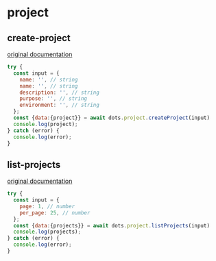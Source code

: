 # project

## create-project
[original documentation](https://developers.digitalocean.com/documentation/v2/#create-a-project)
```javascript
try {
  const input = {
    name: '', // string
    name: '', // string
    description: '', // string
    purpose: '', // string
    environment: '', // string
  };
  const {data:{project}} = await dots.project.createProject(input)
  console.log(project);
} catch (error) {
  console.log(error);
}
```

## list-projects
[original documentation](https://developers.digitalocean.com/documentation/v2/#list-all-projects)
```javascript
try {
  const input = {
    page: 1, // number
    per_page: 25, // number
  };
  const {data:{projects}} = await dots.project.listProjects(input)
  console.log(projects);
} catch (error) {
  console.log(error);
}
```
